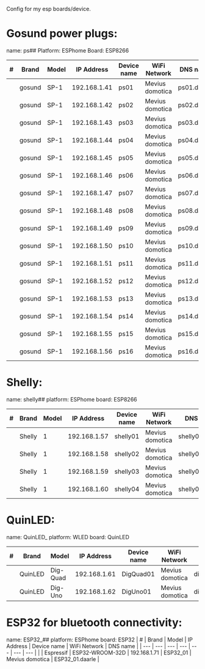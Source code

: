 Config for my esp boards/device.

# Gosund power plugs:
  name: ps##
  Platform: ESPhome
  Board: ESP8266

| # | Brand | Model | IP Address | Device name | WiFi Network | DNS name |
| --- | --- | --- | --- | --- | --- | --- |
|  | gosund | SP-1 | 192.168.1.41 | ps01 | Mevius domotica | ps01.daarle |
|  | gosund | SP-1 | 192.168.1.42 | ps02 | Mevius domotica | ps02.daarle |
|  | gosund | SP-1 | 192.168.1.43 | ps03 | Mevius domotica | ps03.daarle |
|  | gosund | SP-1 | 192.168.1.44 | ps04 | Mevius domotica | ps04.daarle |
|  | gosund | SP-1 | 192.168.1.45 | ps05 | Mevius domotica | ps05.daarle |
|  | gosund | SP-1 | 192.168.1.46 | ps06 | Mevius domotica | ps06.daarle |
|  | gosund | SP-1 | 192.168.1.47 | ps07 | Mevius domotica | ps07.daarle |
|  | gosund | SP-1 | 192.168.1.48 | ps08 | Mevius domotica | ps08.daarle |
|  | gosund | SP-1 | 192.168.1.49 | ps09 | Mevius domotica | ps09.daarle |
|  | gosund | SP-1 | 192.168.1.50 | ps10 | Mevius domotica | ps10.daarle |
|  | gosund | SP-1 | 192.168.1.51 | ps11 | Mevius domotica | ps11.daarle |
|  | gosund | SP-1 | 192.168.1.52 | ps12 | Mevius domotica | ps12.daarle |
|  | gosund | SP-1 | 192.168.1.53 | ps13 | Mevius domotica | ps13.daarle |
|  | gosund | SP-1 | 192.168.1.54 | ps14 | Mevius domotica | ps14.daarle |
|  | gosund | SP-1 | 192.168.1.55 | ps15 | Mevius domotica | ps15.daarle |
|  | gosund | SP-1 | 192.168.1.56 | ps16 | Mevius domotica | ps16.daarle |

# Shelly:
  name: shelly##
  platform: ESPhome
  board: ESP8266

| # | Brand | Model | IP Address | Device name | WiFi Network | DNS name | shelly.click |
| --- | --- | --- | --- | --- | --- | --- | --- |
|  | Shelly | 1 | 192.168.1.57 | shelly01 | Mevius domotica | shelly01.daarle | shelly1-E8DB84D373C5 |
|  | Shelly | 1 | 192.168.1.58 | shelly02 | Mevius domotica | shelly02.daarle | shelly1-E8DB84D43472 |
|  | Shelly | 1 | 192.168.1.59 | shelly03 | Mevius domotica | shelly03.daarle | shelly1-E8DB84D37834 |
|  | Shelly | 1 | 192.168.1.60 | shelly04 | Mevius domotica | shelly04.daarle | |

# QuinLED:
  name: QuinLED_
  platform: WLED
  board: QuinLED

| # | Brand | Model | IP Address | Device name | WiFi Network | DNS name |
| --- | --- | --- | --- | --- | --- | --- |
|  | QuinLED | Dig-Quad | 192.168.1.61 | DigQuad01 | Mevius domotica | digquad01.daarle |
|  | QuinLED | Dig-Uno | 192.168.1.62 | DigUno01 | Mevius domotica | diguno01.daarle |

# ESP32 for bluetooth connectivity:
  name: ESP32_##
  platform: ESPhome
  board: ESP32
| # | Brand | Model | IP Address | Device name | WiFi Network | DNS name |
| --- | --- | --- | --- | --- | --- | --- |
|  | Espressif | ESP32-WROOM-32D | 192.168.1.71 | ESP32_01 | Mevius domotica | ESP32_01.daarle |
